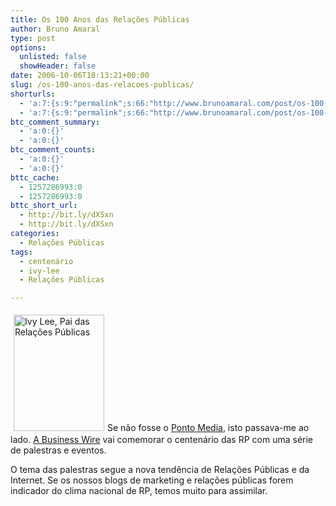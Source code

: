 ```yaml
---
title: Os 100 Anos das Relações Públicas
author: Bruno Amaral
type: post
options:
  unlisted: false
  showHeader: false
date: 2006-10-06T18:13:21+00:00
slug: /os-100-anos-das-relacoes-publicas/
shorturls:
  - 'a:7:{s:9:"permalink";s:66:"http://www.brunoamaral.com/post/os-100-anos-das-relacoes-publicas/";s:7:"tinyurl";s:25:"http://tinyurl.com/cffp9z";s:4:"isgd";s:17:"http://is.gd/pDYg";s:5:"bitly";s:19:"http://bit.ly/3Qqnu";s:5:"snipr";s:22:"http://snipr.com/eus7e";s:5:"snurl";s:22:"http://snurl.com/eus7e";s:7:"snipurl";s:24:"http://snipurl.com/eus7e";}'
  - 'a:7:{s:9:"permalink";s:66:"http://www.brunoamaral.com/post/os-100-anos-das-relacoes-publicas/";s:7:"tinyurl";s:25:"http://tinyurl.com/cffp9z";s:4:"isgd";s:17:"http://is.gd/pDYg";s:5:"bitly";s:19:"http://bit.ly/3Qqnu";s:5:"snipr";s:22:"http://snipr.com/eus7e";s:5:"snurl";s:22:"http://snurl.com/eus7e";s:7:"snipurl";s:24:"http://snipurl.com/eus7e";}'
btc_comment_summary:
  - 'a:0:{}'
  - 'a:0:{}'
btc_comment_counts:
  - 'a:0:{}'
  - 'a:0:{}'
bttc_cache:
  - 1257286993:0
  - 1257286993:0
bttc_short_url:
  - http://bit.ly/dXSxn
  - http://bit.ly/dXSxn
categories:
  - Relações Públicas
tags:
  - centenário
  - ivy-lee
  - Relações Públicas

---
```

<img width="145" height="186" title="Ivy Lee, Pai das Relações Públicas" id="image186" alt="Ivy Lee, Pai das Relações Públicas" style="margin: 5px" src="/wp-content/uploads/2006/10/ivy-lee-father-of-pr1.jpg" />Se não fosse o [Ponto Media][1], isto passava-me ao lado. [A Business Wire][2] vai comemorar o centenário das RP com uma série de palestras e eventos.

O tema das palestras segue a nova tendência de Relações Públicas e da Internet. Se os nossos blogs de marketing e relações públicas forem indicador do clima nacional de RP, temos muito para assimilar.

 [1]: http://ciberjornalismo.com/pontomedia/?p=1433
 [2]: http://biz.yahoo.com/bw/060918/20060918005032.html?.v=1